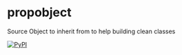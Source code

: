 # propobject
Source Object to inherit from to help building clean classes

[![PyPI](https://img.shields.io/pypi/v/propobject.svg?style=flat-square)](https://pypi.python.org/pypi/propobject)
